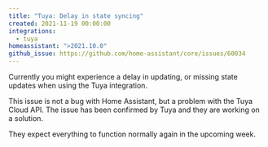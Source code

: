 ```yaml
---
title: "Tuya: Delay in state syncing"
created: 2021-11-19 00:00:00
integrations:
  - tuya
homeassistant: ">2021.10.0"
github_issue: https://github.com/home-assistant/core/issues/60034
---
```


Currently you might experience a delay in updating, or missing state updates
when using the Tuya integration.

This issue is not a bug with Home Assistant, but a problem with the Tuya
Cloud API. The issue has been confirmed by Tuya and they are working on
a solution.

They expect everything to function normally again in the upcoming week.
